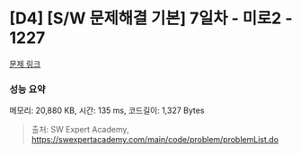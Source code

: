 # [D4] [S/W 문제해결 기본] 7일차 - 미로2 - 1227 

[문제 링크](https://swexpertacademy.com/main/code/problem/problemDetail.do?contestProbId=AV14wL9KAGkCFAYD) 

### 성능 요약

메모리: 20,880 KB, 시간: 135 ms, 코드길이: 1,327 Bytes



> 출처: SW Expert Academy, https://swexpertacademy.com/main/code/problem/problemList.do